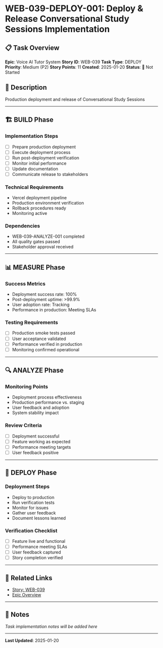 # WEB-039-DEPLOY-001: Deploy & Release Conversational Study Sessions Implementation

## 📋 Task Overview
**Epic**: Voice AI Tutor System
**Story ID**: WEB-039
**Task Type**: DEPLOY
**Priority**: Medium (P2)
**Story Points**: 11
**Created**: 2025-01-20
**Status**: 🔴 Not Started

## 📝 Description
Production deployment and release of Conversational Study Sessions

---

## 🏗️ BUILD Phase
### Implementation Steps
- [ ] Prepare production deployment
- [ ] Execute deployment process
- [ ] Run post-deployment verification
- [ ] Monitor initial performance
- [ ] Update documentation
- [ ] Communicate release to stakeholders

### Technical Requirements
- Vercel deployment pipeline
- Production environment verification
- Rollback procedures ready
- Monitoring active

### Dependencies
- WEB-039-ANALYZE-001 completed
- All quality gates passed
- Stakeholder approval received

---

## 📊 MEASURE Phase
### Success Metrics
- Deployment success rate: 100%
- Post-deployment uptime: >99.9%
- User adoption rate: Tracking
- Performance in production: Meeting SLAs

### Testing Requirements
- [ ] Production smoke tests passed
- [ ] User acceptance validated
- [ ] Performance verified in production
- [ ] Monitoring confirmed operational

---

## 🔍 ANALYZE Phase
### Monitoring Points
- Deployment process effectiveness
- Production performance vs. staging
- User feedback and adoption
- System stability impact

### Review Criteria
- [ ] Deployment successful
- [ ] Feature working as expected
- [ ] Performance meeting targets
- [ ] User feedback positive

---

## 🚀 DEPLOY Phase
### Deployment Steps
- Deploy to production
- Run verification tests
- Monitor for issues
- Gather user feedback
- Document lessons learned

### Verification Checklist
- [ ] Feature live and functional
- [ ] Performance meeting SLAs
- [ ] User feedback captured
- [ ] Story completion verified

---

## 🔗 Related Links
- [Story: WEB-039](../../../stories-by-epic/epic-04-voice-ai-tutor/WEB-039-conversational-study-sessions.md)
- [Epic Overview](../../../stories-by-epic/epic-04-voice-ai-tutor/index.md)

---

## 📝 Notes
*Task implementation notes will be added here*

---
**Last Updated**: 2025-01-20